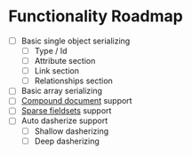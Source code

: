 # Functionality Roadmap
- [ ] Basic single object serializing
  - [ ] Type / Id
  - [ ] Attribute section
  - [ ] Link section
  - [ ] Relationships section
- [ ] Basic array serializing
- [ ] [Compound document](https://jsonapi.org/format/#document-compound-documents) support
- [ ] [Sparse fieldsets](https://jsonapi.org/format/#fetching-sparse-fieldsets) support
- [ ] Auto dasherize support
  - [ ] Shallow dasherizing
  - [ ] Deep dasherizing
